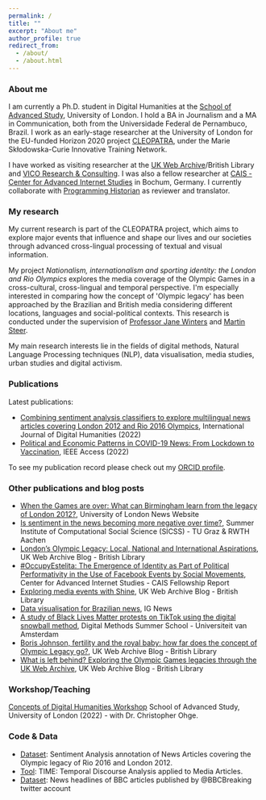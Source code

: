 ```yaml
---
permalink: /
title: ""
excerpt: "About me"
author_profile: true
redirect_from: 
  - /about/
  - /about.html
---
```

### About me

I am currently a Ph.D. student in Digital Humanities at the [School of Advanced Study](https://research.sas.ac.uk/search/staff/1581/mr-caio-mello/), University of London. I hold a BA in Journalism and a MA in Communication, both from the Universidade Federal de Pernambuco, Brazil. I work as an early-stage researcher at the University of London for the EU-funded Horizon 2020 project [CLEOPATRA](http://cleopatra-project.eu/), under the Marie Skłodowska-Curie Innovative Training Network. 

I have worked as visiting researcher at the [UK Web Archive](https://blogs.bl.uk/webarchive/2021/07/londons-olympic-legacy-local-national-and-international-aspirations.html)/British Library and [VICO Research & Consulting](https://vico-research.com/). I was also a fellow researcher at [CAIS - Center for Advanced Internet Studies](https://www.cais-research.de/fellows/caio-castro-mello/) in Bochum, Germany. I currently collaborate with [Programming Historian](https://programminghistorian.org/pt/licoes/analise-sentimento-exploracao-dados) as reviewer and translator.  


### My research

My current research is part of the CLEOPATRA project, which aims to explore major events that influence and shape our lives and our societies through advanced cross-lingual processing of textual and visual information.  

My project _Nationalism, internationalism and sporting identity: the London and Rio Olympics_ explores the media coverage of the Olympic Games in a cross-cultural, cross-lingual and temporal perspective. I'm especially interested in comparing how the concept of 'Olympic legacy' has been approached by the Brazilian and British media considering different locations, languages and social-political contexts. This research is conducted under the supervision of [Professor Jane Winters](https://research.sas.ac.uk/search/staff/126/professor-jane-winters) and [Martin Steer](https://research.sas.ac.uk/search/staff/405/mr-marty-steer/). 

My main research interests lie in the fields of digital methods, Natural Language Processing techniques (NLP), data visualisation, media studies, urban studies and digital activism. 

### Publications

Latest publications:

- [Combining sentiment analysis classifiers to explore multilingual news articles covering London 2012 and Rio 2016 Olympics](https://link.springer.com/article/10.1007/s42803-022-00052-9), International Journal of Digital Humanities (2022)
- [Political and Economic Patterns in COVID-19 News: From Lockdown to Vaccination](https://ieeexplore.ieee.org/document/9749092), IEEE Access (2022)

To see my publication record please check out my [ORCID profile](https://orcid.org/0000-0001-7492-7237).

### Other publications and blog posts
- [When the Games are over: What can Birmingham learn from the legacy of London 2012?](https://www.london.ac.uk/news-and-opinion/when-games-are-over-what-can-birmingham-learn-legacy-london-2012), University of London News Website
- [Is sentiment in the news becoming more negative over time?](https://github.com/caiocmello/news-mood), Summer Institute of Computational Social Science (SICSS) -  TU Graz & RWTH Aachen
- [London’s Olympic Legacy: Local, National and International Aspirations](https://blogs.bl.uk/webarchive/2021/07/londons-olympic-legacy-local-national-and-international-aspirations.html), UK Web Archive Blog - British Library
- [#OccupyEstelita: The Emergence of Identity as Part of Political Performativity in the Use of Facebook Events by Social Movements](https://www.cais.nrw/wp-94fa4-content/uploads/CAIS_Report/Mello-2018-Political-Performativity-CAIS-Report.pdf), Center for Advanced Internet Studies - CAIS Fellowship Report 
- [Exploring media events with Shine](https://blogs.bl.uk/webarchive/2020/10/exploring-media-events-with-shine.html), UK Web Archive Blog - British Library
- [Data visualisation for Brazilian news](https://saude.ig.com.br/coronavirus/2020-07-15/rio-de-janeiro-lidera-taxa-de-letalidade-covid-19-no-brasil.html), IG News
- [A study of Black Lives Matter protests on TikTok using the digital snowball method](https://wiki.digitalmethods.net/Dmi/SummerSchool2020CuratingPoliticsonTikTok), Digital Methods Summer School - Universiteit van Amsterdam
- [Boris Johnson, fertility and the royal baby: how far does the concept of Olympic Legacy go?](https://blogs.bl.uk/webarchive/2020/03/boris-johnson-fertility-and-the-royal-baby-how-far-does-the-concept-of-olympic-legacy-go.html), UK Web Archive Blog - British Library
- [What is left behind? Exploring the Olympic Games legacies through the UK Web Archive](https://blogs.bl.uk/webarchive/2019/12/what-is-left-behind-exploring-the-olympic-games-legacies-through-the-uk-web-archive-.html), UK Web Archive Blog - British Library

### Workshop/Teaching

[Concepts of Digital Humanities Workshop](https://port.sas.ac.uk/course/view.php?id=180&section=1) School of Advanced Study, University of London (2022) - with Dr. Christopher Ohge.

### Code & Data

- [Dataset](https://github.com/caiocmello/sentiment-annotation-olympic-news): Sentiment Analysis annotation of News Articles covering the Olympic legacy of Rio 2016 and London 2012.
- [Tool](https://github.com/cleopatra-itn/TIME): TIME: Temporal Discourse Analysis applied to Media Articles.
- [Dataset](https://zenodo.org/record/6927800#.YxtKdHbMLD4): News headlines of BBC articles published by @BBCBreaking twitter account

